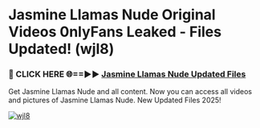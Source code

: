 # Jasmine Llamas Nude Original Videos 0nlyFans Leaked - Files Updated! (wjl8)

<h3>🔴 CLICK HERE 🌐==►► <a href="https://tinyurl.com/5h6xmrr3" rel="nofollow">Jasmine Llamas Nude Updated Files</a></h3>

Get Jasmine Llamas Nude and all content. Now you can access all videos and pictures of Jasmine Llamas Nude. New Updated Files 2025!

[![wjl8](https://i.imgur.com/KVD873Z.gif)](https://tinyurl.com/5h6xmrr3)
